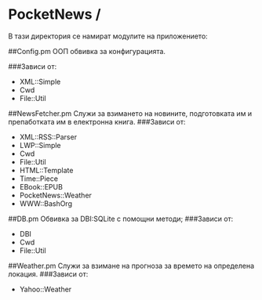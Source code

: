 # PocketNews /

В тази директория се намират модулите на приложението:

##Config.pm
ООП обвивка за конфигурацията.

###Зависи от:
* XML::Simple
* Cwd
* File::Util

##NewsFetcher.pm
Служи за взимането на новините, подготовката им и препаботката им в електронна книга.
###Зависи от:
* XML::RSS::Parser
* LWP::Simple
* Cwd
* File::Util
* HTML::Template
* Time::Piece
* EBook::EPUB
* PocketNews::Weather
* WWW::BashOrg

##DB.pm
Обвивка за DBI:SQLite с помощни методи;
###Зависи от:
* DBI
* Cwd
* File::Util

##Weather.pm
Служи за взимане на прогноза за времето на определена локация.
###Зависи от:
* Yahoo::Weather
